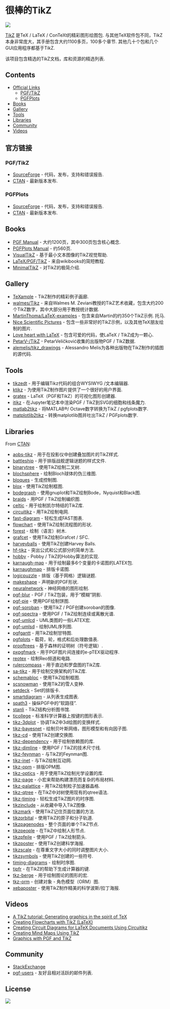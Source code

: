 很棒的TikZ
============

[![](https://cdn.rawgit.com/sindresorhus/awesome/master/media/badge.svg)](http://awesome.es)

[TikZ](https://en.m.wikipedia.org/wiki/PGF/TikZ)  是TeX / LaTeX / ConTeXt的精彩图形绘图包.  与其他TeX软件包不同，TikZ本身非常庞大，其手册包含大约1100多页，100多个章节.  其他几十个包和几个GUI应用程序都基于TikZ.

该项目包含精选的TikZ文档，库和资源的精选列表.

Contents
--------

-   [Official Links](#official-links)
    -   [PGF/TikZ](#pgftikz)
    -   [PGFPlots](#pgfplots)
-   [Books](#books)
-   [Gallery](#gallery)
-   [Tools](#tools)
-   [Libraries](#libraries)
-   [Community](#community)
-   [Videos](#videos)

官方链接
--------------

### PGF/TikZ

-   [SourceForge](https://sourceforge.net/projects/pgf/) - 代码，发布，支持和错误报告.
-   [CTAN](https://www.ctan.org/pkg/pgf) - 最新版本发布.

### PGFPlots

-   [SourceForge](http://pgfplots.sourceforge.net/) - 代码，发布，支持和错误报告.
-   [CTAN](https://www.ctan.org/pkg/pgfplots) - 最新版本发布.

Books
-----

-   [PGF Manual](http://mirrors.ctan.org/graphics/pgf/base/doc/pgfmanual.pdf) - 大约1200页，其中300页包含核心概念.
-   [PGFPlots Manual](http://mirrors.ctan.org/graphics/pgf/contrib/pgfplots/doc/pgfplots.pdf) - 约560页.
-   [VisualTikZ](https://www.ctan.org/pkg/visualtikz) - 基于最小文本图像的TikZ视觉帮助.
-   [LaTeX/PGF/TikZ](https://en.wikibooks.org/wiki/LaTeX/PGF/TikZ) - 来自wikibooks的简短教程.
-   [MinimalTikZ](http://cremeronline.com/LaTeX/minimaltikz.pdf) - 对TikZ的极简介绍.

Gallery
-------

-   [TeXample](http://www.texample.net/tikz/) -  TikZ制作的精彩例子画廊.
-   [walmes/Tikz](https://github.com/walmes/Tikz) - 来自Walmes M. Zeviani教授的TikZ艺术收藏，包含大约200个TikZ数字，其中大部分用于教授统计数据.
-   [MartinThoma/LaTeX-examples](https://github.com/MartinThoma/LaTeX-examples/tree/master/tikz)   - 包含来自Martin的约350个TikZ示例.  托马.
-   [Nice Scientific Pictures](https://tex.stackexchange.com/questions/158668/nice-scientific-pictures-show-off) - 包含一些非常好的TikZ示例，以及其他TeX朋友绘制的图片.
-   [Love heart with LaTeX](https://tex.stackexchange.com/questions/139733/can-we-make-a-love-heart-with-latex) - 包含可爱的代码，使LaTeX / TikZ成为一颗心.
-   [PetarV-/TikZ](https://github.com/PetarV-/TikZ) - PetarVeličković收集的出版物PGF / TikZ数据.
-   [alemelis/tikz_drawings](https://github.com/alemelis/tikz_drawings) -  Alessandro Melis为各种出版物在TikZ制作的插图的源代码.

Tools
-----

-   [tikzedt](http://www.tikzedt.org/) - 用于编辑Tikz代码的组合WYSIWYG /文本编辑器.
-   [ktikz](https://github.com/fhackenberger/ktikz) - 为使用TikZ制作图片提供了一个很好的用户界面.
-   [gratex](https://sourceforge.net/projects/gratex/) -  LaTeX（PGF和TikZ）的可视化图形创建器.
-   [itikz](https://github.com/jbn/itikz) - 在Jupyter笔记本中渲染PGF / TikZ到SVG的细胞和线条魔力.
-   [matlab2tikz](https://github.com/matlab2tikz/matlab2tikz) - 将MATLAB®/ Octave数字转换为TikZ / pgfplots数字.
-   [matplotlib2tikz](https://github.com/nschloe/matplotlib2tikz) - 转换matplotlib图并吐出TikZ / PGFplots数字.

Libraries
---------

From [CTAN](http://www.ctan.org/tex-archive/graphics/pgf/contrib/):

-   [aobs-tikz](http://www.ctan.org/tex-archive/graphics/pgf/contrib/aobs-tikz) - 用于在投影仪中创建叠加图片的TikZ样式.
-   [battleship](http://www.ctan.org/tex-archive/graphics/pgf/contrib/battleship) - 用于排版战舰逻辑谜题的样式文件.
-   [binarytree](http://www.ctan.org/tex-archive/graphics/pgf/contrib/binarytree) - 使用TikZ绘制二叉树.
-   [blochsphere](http://www.ctan.org/tex-archive/graphics/pgf/contrib/blochsphere) - 绘制Bloch球体的伪三维图.
-   [bloques](http://www.ctan.org/tex-archive/graphics/pgf/contrib/bloques) - 生成控制图.
-   [blox](http://www.ctan.org/tex-archive/graphics/pgf/contrib/blox) - 使用TikZ绘制框图.
-   [bodegraph](http://www.ctan.org/tex-archive/graphics/pgf/contrib/bodegraph) - 使用gnuplot和TikZ绘制Bode，Nyquist和Black图.
-   [braids](http://www.ctan.org/tex-archive/graphics/pgf/contrib/braids) - 用PGF / TikZ绘制编织图.
-   [celtic](http://www.ctan.org/tex-archive/graphics/pgf/contrib/celtic) - 用于绘制凯尔特结的TikZ库.
-   [circuitikz](http://www.ctan.org/tex-archive/graphics/pgf/contrib/circuitikz) - 用TikZ绘制电网.
-   [fast-diagram](http://www.ctan.org/tex-archive/graphics/pgf/contrib/fast-diagram) - 轻松生成FAST图表.
-   [flowchart](http://www.ctan.org/tex-archive/graphics/pgf/contrib/flowchart) - 使用TikZ绘制流程图的形状.
-   [forest](http://www.ctan.org/tex-archive/graphics/pgf/contrib/forest) - 绘制（语言）树木.
-   [grafcet](http://www.ctan.org/tex-archive/graphics/pgf/contrib/grafcet) - 使用TikZ绘制Grafcet / SFC.
-   [harveyballs](http://www.ctan.org/tex-archive/graphics/pgf/contrib/harveyballs) - 使用TikZ创建Harvey Balls.
-   [hf-tikz](http://www.ctan.org/tex-archive/graphics/pgf/contrib/hf-tikz) - 突出公式和公式部分的简单方法.
-   [hobby](http://www.ctan.org/tex-archive/graphics/pgf/contrib/hobby) -  Pobby / TikZ的Hobby算法的实现.
-   [karnaugh-map](http://www.ctan.org/tex-archive/graphics/pgf/contrib/karnaugh-map) - 用于绘制最多6个变量的卡诺图的LATEX包.
-   [karnaughmap](http://www.ctan.org/tex-archive/graphics/pgf/contrib/karnaughmap) - 排版卡诺图.
-   [logicpuzzle](http://www.ctan.org/tex-archive/graphics/pgf/contrib/logicpuzzle) - 排版（基于网格）逻辑谜题.
-   [makeshape](http://www.ctan.org/tex-archive/graphics/pgf/contrib/makeshape) - 声明新的PGF形状.
-   [neuralnetwork](http://www.ctan.org/tex-archive/graphics/pgf/contrib/neuralnetwork) - 神经网络的图形绘制.
-   [pgf-blur](http://www.ctan.org/tex-archive/graphics/pgf/contrib/pgf-blur) -  PGF / TikZ包装，用于“模糊”阴影.
-   [pgf-pie](http://www.ctan.org/tex-archive/graphics/pgf/contrib/pgf-pie) - 使用PGF绘制饼图.
-   [pgf-soroban](http://www.ctan.org/tex-archive/graphics/pgf/contrib/pgf-soroban) - 使用TikZ / PGF创建soroban的图像.
-   [pgf-spectra](http://www.ctan.org/tex-archive/graphics/pgf/contrib/pgf-spectra) - 使用PGF / TikZ绘制连续或离散光谱.
-   [pgf-umlcd](http://www.ctan.org/tex-archive/graphics/pgf/contrib/pgf-umlcd) -  UML类图的一些LATEX宏.
-   [pgf-umlsd](http://www.ctan.org/tex-archive/graphics/pgf/contrib/pgf-umlsd) - 绘制UML序列图.
-   [pgfgantt](http://www.ctan.org/tex-archive/graphics/pgf/contrib/pgfgantt) - 用TikZ绘制甘特图.
-   [pgfplots](http://www.ctan.org/tex-archive/graphics/pgf/contrib/pgfplots) - 载荷，轮，格式和后处理数值表.
-   [prooftrees](http://www.ctan.org/tex-archive/graphics/pgf/contrib/prooftrees) - 基于森林的证明树（符号逻辑）.
-   [pxpgfmark](http://www.ctan.org/tex-archive/graphics/pgf/contrib/pxpgfmark) - 用于PGF图片间连接的e-pTEX驱动程序.
-   [reotex](http://www.ctan.org/tex-archive/graphics/pgf/contrib/reotex) - 绘制Reo频道和电路.
-   [rulercompass](http://www.ctan.org/tex-archive/graphics/pgf/contrib/rulercompass) - 用于直边和罗盘图的TikZ库.
-   [sa-tikz](http://www.ctan.org/tex-archive/graphics/pgf/contrib/sa-tikz) - 用于绘制交换架构的TikZ库.
-   [schemabloc](http://www.ctan.org/tex-archive/graphics/pgf/contrib/schemabloc) - 使用TikZ绘制框图.
-   [scsnowman](http://www.ctan.org/tex-archive/graphics/pgf/contrib/scsnowman) - 使用TikZ的雪人变种.
-   [setdeck](http://www.ctan.org/tex-archive/graphics/pgf/contrib/setdeck) -  Set的排版卡.
-   [smartdiagram](http://www.ctan.org/tex-archive/graphics/pgf/contrib/smartdiagram) - 从列表生成图表.
-   [spath3](http://www.ctan.org/tex-archive/graphics/pgf/contrib/spath3) - 操纵PGF中的“软路径”.
-   [stanli](http://www.ctan.org/tex-archive/graphics/pgf/contrib/stanli) -  TikZ结构分析图书馆.
-   [ticollege](http://www.ctan.org/tex-archive/graphics/pgf/contrib/ticollege) - 标准科学计算器上按键的图形表示.
-   [tikz-3dplot](http://www.ctan.org/tex-archive/graphics/pgf/contrib/tikz-3dplot) - 协调TikZ中3d绘图的变换样式.
-   [tikz-bayesnet](http://www.ctan.org/tex-archive/graphics/pgf/contrib/tikz-bayesnet) - 绘制贝叶斯网络，图形模型和有向因子图.
-   [tikz-cd](http://www.ctan.org/tex-archive/graphics/pgf/contrib/tikz-cd) - 使用TikZ创建交换图.
-   [tikz-dependency](http://www.ctan.org/tex-archive/graphics/pgf/contrib/tikz-dependency) - 用于绘制依赖图的库.
-   [tikz-dimline](http://www.ctan.org/tex-archive/graphics/pgf/contrib/tikz-dimline) - 使用PGF / TikZ的技术尺寸线.
-   [tikz-feynman](http://www.ctan.org/tex-archive/graphics/pgf/contrib/tikz-feynman) - 与TikZ的Feynman图.
-   [tikz-inet](http://www.ctan.org/tex-archive/graphics/pgf/contrib/tikz-inet) - 与TikZ绘制互动网.
-   [tikz-opm](http://www.ctan.org/tex-archive/graphics/pgf/contrib/tikz-opm) - 排版OPM图.
-   [tikz-optics](http://www.ctan.org/tex-archive/graphics/pgf/contrib/tikz-optics) - 用于使用TikZ绘制光学设置的库.
-   [tikz-page](http://www.ctan.org/tex-archive/graphics/pgf/contrib/tikz-page) - 小宏来帮助构建漂亮而复杂的布局材料.
-   [tikz-palattice](http://www.ctan.org/tex-archive/graphics/pgf/contrib/tikz-palattice) - 用TikZ绘制粒子加速器晶格.
-   [tikz-qtree](http://www.ctan.org/tex-archive/graphics/pgf/contrib/tikz-qtree) - 在TikZ中对树使用现有的qtree语法.
-   [tikz-timing](http://www.ctan.org/tex-archive/graphics/pgf/contrib/tikz-timing) - 轻松生成TikZ图片的时序图.
-   [tikzinclude](http://www.ctan.org/tex-archive/graphics/pgf/contrib/tikzinclude) - 从收藏中导入TikZ图像.
-   [tikzmark](http://www.ctan.org/tex-archive/graphics/pgf/contrib/tikzmark) - 使用TikZ记住页面位置的方法.
-   [tikzorbital](http://www.ctan.org/tex-archive/graphics/pgf/contrib/tikzorbital) - 使用TikZ的原子和分子轨道.
-   [tikzpagenodes](http://www.ctan.org/tex-archive/graphics/pgf/contrib/tikzpagenodes) - 整个页面的单个TikZ节点.
-   [tikzpeople](http://www.ctan.org/tex-archive/graphics/pgf/contrib/tikzpeople) - 在TikZ中绘制人形节点.
-   [tikzpfeile](http://www.ctan.org/tex-archive/graphics/pgf/contrib/tikzpfeile) - 使用PGF / TikZ绘制箭头.
-   [tikzposter](http://www.ctan.org/tex-archive/graphics/pgf/contrib/tikzposter) - 使用TikZ创建科学海报.
-   [tikzscale](http://www.ctan.org/tex-archive/graphics/pgf/contrib/tikzscale) - 在尊重文字大小的同时调整图片大小.
-   [tikzsymbols](http://www.ctan.org/tex-archive/graphics/pgf/contrib/tikzsymbols) - 使用TikZ创建的一些符号.
-   [timing-diagrams](http://www.ctan.org/tex-archive/graphics/pgf/contrib/timing-diagrams) - 绘制时序图.
-   [tipfr](http://www.ctan.org/tex-archive/graphics/pgf/contrib/tipfr) - 在TikZ的帮助下生成计算器的键.
-   [tkz-berge](https://www.ctan.org/pkg/tkz-berge) - 用于绘制图论的图形的宏.
-   [tkz-orm](http://www.ctan.org/tex-archive/graphics/pgf/contrib/tkz-orm) - 创建对象 - 角色模型（ORM）图.
-   [xebaposter](http://www.ctan.org/tex-archive/graphics/pgf/contrib/xebaposter) - 使用TikZ制作精美的科学波斯/拉丁海报.

Videos
-----

-   [A TikZ tutorial: Generating graphics in the spirit of TeX](https://www.youtube.com/watch?v=hYjsJVXBlvM)
-   [Creating Flowcharts with TikZ (LaTeX)](https://www.youtube.com/watch?v=LoBC8zIB-3k)
-   [Creating Circuit Diagrams for LaTeX Documents Using Circuitikz](https://www.youtube.com/watch?v=WRTELZP1l0Y)
-   [Creating Mind Maps Using TikZ](https://www.youtube.com/watch?v=V9vQ118o2kk)
-   [Graphics with PGF and TikZ](https://www.youtube.com/watch?v=BaHuvXmTPwE&t=1268s)

Community
---------

-   [StackExchange](https://tex.stackexchange.com/questions/tagged/tikz-pgf)
-   [pgf-users](https://sourceforge.net/p/pgf/mailman/pgf-users/) - 友好且相对活跃的邮件列表.

License
-------

[![](http://opentf.github.io/GuokrBadge/cc/gs/cc_by.flat.guokr.32.svg)](https://creativecommons.org/licenses/by/4.0/)
